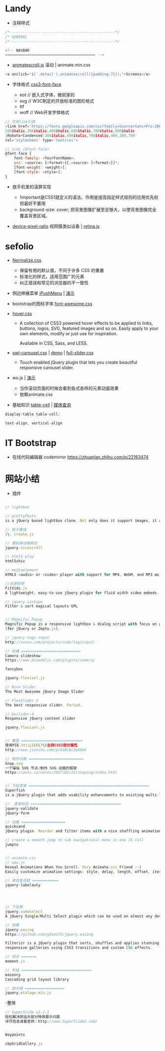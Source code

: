 # Landy

- 注释样式

```javascript
/*------------------------------------------------*/
/* GENERAL
/*------------------------------------------------*/

<!-- NAVBAR
========================================= -->
```

- [animatescroll.js](http://plugins.compzets.com/animatescroll/#) 滚动 | animate.min.css

```javascript
<a onclick="$('.detail').animatescroll({padding:71});">Screens</a>
```

- 字体格式 [css3-font-face](http://www.w3cplus.com/content/css3-font-face)

  - eot // 嵌入式字体，微软家的
  - svg // W3C制定的开放标准的图形格式
  - ttf
  - woff // Web开发字体格式

```javascript
// 字体link引用
<link href='https://fonts.googleapis.com/css?family=Source+Sans+Pro:200,300,400,600,700,900,
200italic,300italic,400italic,600italic,700italic,900italic
|Roboto+Condensed:300italic,400italic,700italic,400,300,700'
rel='stylesheet' type='text/css'>

// icon (@font-face)
@font-face {
    font-family: <YourFontName>;
    src: <source> [<format>][,<source> [<format>]]*;
    [font-weight: <weight>];
    [font-style: <style>];
}
```

- 放手机里的滚屏实现

  - !important是CSS1就定义的语法，作用是提高指定样式规则的应用优先权 但最好不要用
  - background-size: cover; 把背景图像扩展至足够大，以使背景图像完全覆盖背景区域。

- [device-pixel-ratio](http://www.zhangxinxu.com/wordpress/2012/08/window-devicepixelratio/) 视网膜类似设备 | [retina.js](https://www.gitbook.com/book/luo0412/white/edit#)

# sefolio

- [Normalize.css](https://github.com/necolas/normalize.css/blob/master/normalize.css)

  - 保留有用的默认值，不同于许多 CSS 的重置
  - 标准化的样式，适用范围广的元素
  - 纠正错误和常见的浏览器的不一致性

- 侧边伸展菜单 [jPushMenu](https://github.com/takien/jPushMenu) | [演示](http://takien.github.io/jPushMenu/#)

- bootstrap的图标字体 [font-awesome.css](http://www.bootcss.com/p/font-awesome/#icons-web-app)

- [hover.css](https://github.com/IanLunn/Hover)

  - A collection of CSS3 powered hover effects to be applied to links, buttons, logos, SVG, featured images and so on. Easily apply to your own elements, modify or just use for inspiration.

    Available in CSS, Sass, and LESS.

- [owl-carousel.css](https://github.com/OwlFonk/OwlCarousel) | [demo](http://owlgraphic.com/owlcarousel/) | [full-slider.css](https://www.gitbook.com/book/luo0412/white/edit#)

  - Touch enabled jQuery plugin that lets you create beautiful responsive carousel slider.

- wo.js | [演示](http://www.dowebok.com/demo/131/)

  - 当你滚动页面的时候会看到各式各样的元素动画效果
  - 依赖animate.css

- 基础知识 [table-cell](http://www.w3school.com.cn/jsref/prop_style_display.asp) | [媒体查询](http://www.runoob.com/cssref/css3-pr-mediaquery.html)

```javascript
diaplay:table table-cell;

text-align, vertical-align
```

# IT Bootstrap

- 在线代码编辑器 codemirror <https://zhuanlan.zhihu.com/p/22163474>

# 网站小结

- 插件

```javascript

// lightbox

// prettyPhoto
is a jQuery based lightbox clone. Not only does it support images, it also add support for videos, flash, YouTube, iFrames. It’s a full blown media lightbox. The setup is easy and quick, plus the script is compatible in every major browser.

// 粒子重组
1\. create.js

// 模拟移动端移动
jquery.nicescroll

// html5 ploy
html5shiv

// mediaelement
HTML5 <audio> or <video> player with support for MP4, WebM, and MP3 as well as HLS, Dash, YouTube, Facebook, SoundCloud and others with a common HTML5 MediaElement API, enabling a consistent UI in all browsers. http://mediaelementjs.com/

//全屏视频
FitVids.js
A lightweight, easy-to-use jQuery plugin for fluid width video embeds.

// jquery.isotope
Filter & sort magical layouts GPL


// Magnific Popup
Magnific Popup is a responsive lightbox & dialog script with focus on performance and providing best experience for user with any device
(for jQuery or Zepto.js).

// jquery-tags-input
http://xoxco.com/projects/code/tagsinput/

// 轮播 ===========================
Camera slideshow
https://www.pixedelic.com/plugins/camera/

fancybox

jquery.flexisel.js

// Nivo Slider
The Most Awesome jQuery Image Slider

// FlexSlider 2
The best responsive slider. Period.

// bxslider-4
Responsive jQuery content slider

jquery.flexisel.js


// 兼容 ============================
使用PIE.htc让IE6\7\8支持CSS3部分属性
http://www.jianshu.com/p/b18cbc3e6b64

// 制作动画 =========================
Snap.svg
一个操纵 SVG 节点/制作 SVG 动画的框架
https://aotu.io/notes/2017/01/22/snapsvg/index.html


// 下拉菜单 =======================================================
Superfish
is a jQuery plugin that adds usability enhancements to existing multi-level drop-down menus.

//  表单校验 =========================================
jquery-validate
jQuery-form

// 动画 ====================
quicksand
jQuery plugin. Reorder and filter items with a nice shuffling animation.

// create a smooth jump to sub navigational menu in one JS call
jumpto


// animate.css
// wow.js
Reveal Animations When You Scroll. Very Animate.css Friend :-)
Easily customize animation settings: style, delay, length, offset, iterations...

// 单选复选框 ============
jquery-labelauty




// 下拉框
jquery.sumoselect
A jQuery Single/Multi Select plugin which can be used on almost any device

// 效果
jquery.easing
https://github.com/gdsmith/jquery.easing

Filterizr is a jQuery plugin that sorts, shuffles and applies stunning filters over
responsive galleries using CSS3 transitions and custom CSS effects.

// 时间 =======
moment.js

// 布局 ================================
masonry
Cascading grid layout library

// 放大镜 ==================
jquery.etalage.min.js
```

-整体

```javascript
// SuperSlide v2.1.1
轻松解决网站大部分特效展示问题
详尽信息请看官网：http://www.SuperSlide2.com/


Waypoints

cbpGridGallery.js
```
